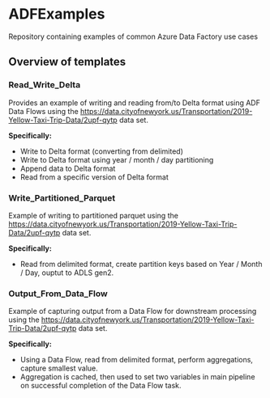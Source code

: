 # ADFExamples
Repository containing examples of common Azure Data Factory use cases

## Overview of templates

### Read_Write_Delta

Provides an example of writing and reading from/to Delta format using ADF Data Flows using the https://data.cityofnewyork.us/Transportation/2019-Yellow-Taxi-Trip-Data/2upf-qytp data set.

**Specifically:**

* Write to Delta format (converting from delimited)
* Write to Delta format using year / month / day partitioning
* Append data to Delta format
* Read from a specific version of Delta format

### Write_Partitioned_Parquet

Example of writing to partitioned parquet using the https://data.cityofnewyork.us/Transportation/2019-Yellow-Taxi-Trip-Data/2upf-qytp data set.

**Specifically:**

* Read from delimited format, create partition keys based on Year / Month / Day, ouptut to ADLS gen2.

### Output_From_Data_Flow

Example of capturing output from a Data Flow for downstream processing using the https://data.cityofnewyork.us/Transportation/2019-Yellow-Taxi-Trip-Data/2upf-qytp data set.

**Specifically:**

* Using a Data Flow, read from delimited format, perform aggregations, capture smallest value.
* Aggregation is cached, then used to set two variables in main pipeline on successful completion of the Data Flow task.
